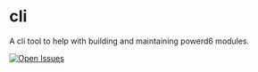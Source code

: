 # cli

A cli tool to help with building and maintaining powerd6 modules.

[![Open Issues](https://img.shields.io/github/issues/powerd6/cli)](https://github.com/powerd6/cli/issues)